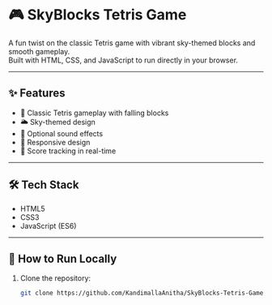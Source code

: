 # 🎮 SkyBlocks Tetris Game

A fun twist on the classic Tetris game with vibrant sky-themed blocks and smooth gameplay.  
Built with HTML, CSS, and JavaScript to run directly in your browser.

---

## ✨ Features
- 🧱 Classic Tetris gameplay with falling blocks
- 🌥️ Sky-themed design
- 🎵 Optional sound effects
- 📱 Responsive design
- 💾 Score tracking in real-time

---

## 🛠 Tech Stack
- HTML5
- CSS3
- JavaScript (ES6)

---

## 🚀 How to Run Locally
1. Clone the repository:
   ```bash
   git clone https://github.com/KandimallaAnitha/SkyBlocks-Tetris-Game.git
